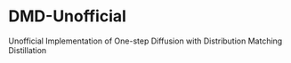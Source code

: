 # DMD-Unofficial
Unofficial Implementation of One-step Diffusion with Distribution Matching Distillation
